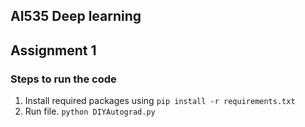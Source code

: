 ## AI535 Deep learning

## Assignment 1

### Steps to run the code
1. Install required packages using `pip install -r requirements.txt`
2. Run file. `python DIYAutograd.py`